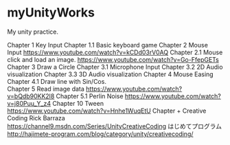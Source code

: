# myUnityWorks
My unity practice.

Chapter 1         Key Input
Chapter 1.1       Basic keyboard game
Chapter 2        Mouse Input
      https://www.youtube.com/watch?v=kCDd03rV0AQ
Chapter 2.1      Mouse click and load an image.
      https://www.youtube.com/watch?v=Go-FfepGETs
Chapter 3        Draw a Circle
Chapter 3.1       Microphone Input 
Chapter 3.2     2D Audio visualization
Chapter 3.3     3D Audio visualization
Chapter 4        Mouse Easing
Chapter 4.1      Draw line with Sin/Cos.                
Chapter 5        Read image data
      https://www.youtube.com/watch?v=bQdb90KK2l8
Chapter 5.1     Perlin Noise
      https://www.youtube.com/watch?v=j80Puu_Y_z4
Chapter 10      Tween                                
      https://www.youtube.com/watch?v=Hnhe1WuqEtU
Chapter +        Creative Coding
      Rick Barraza https://channel9.msdn.com/Series/UnityCreativeCoding
      はじめてプログラム http://hajimete-program.com/blog/category/unity/creativecoding/
 
 
